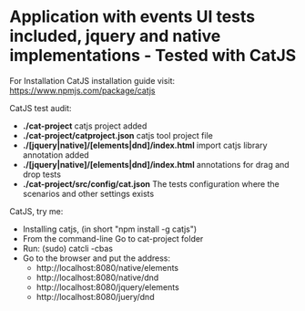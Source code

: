 # Application with events UI tests included, jquery and native implementations - Tested with CatJS

For Installation CatJS installation guide visit: https://www.npmjs.com/package/catjs  

CatJS test audit: 
* **./cat-project** catjs project added
* **./cat-project/catproject.json** catjs tool project file 
* **./[jquery|native]/[elements|dnd]/index.html** import catjs library annotation added 
* **./[jquery|native]/[elements|dnd]/index.html** annotations for drag and drop tests
* **./cat-project/src/config/cat.json** The tests configuration where the scenarios and other settings exists
  
CatJS, try me:
* Installing catjs, (in short "npm install -g catjs")
* From the command-line Go to cat-project folder
* Run: (sudo) catcli -cbas
* Go to the browser and put the address: 
    + http://localhost:8080/native/elements
    + http://localhost:8080/native/dnd    
    + http://localhost:8080/jquery/elements
    + http://localhost:8080/juery/dnd

